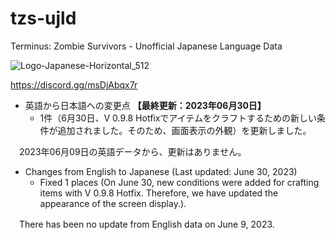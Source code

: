 # tzs-ujld
Terminus: Zombie Survivors - Unofficial Japanese Language Data

![Logo-Japanese-Horizontal_512](https://github.com/ststkuc-work/tzs-ujld/assets/136874759/94cc03c6-7e15-4fd3-8378-c5b2c0ef4d0b)

https://discord.gg/msDjAbqx7r

 - 英語から日本語への変更点 **【最終更新：2023年06月30日】**
   - 1件（6月30日、V 0.9.8 Hotfixでアイテムをクラフトするための新しい条件が追加されました。そのため、画面表示の外観）を更新しました。

　2023年06月09日の英語データから、更新はありません。

 - Changes from English to Japanese (Last updated: June 30, 2023)
   - Fixed 1 places (On June 30, new conditions were added for crafting items with V 0.9.8 Hotfix. Therefore, we have updated the appearance of the screen display.).

　There has been no update from English data on June 9, 2023.
